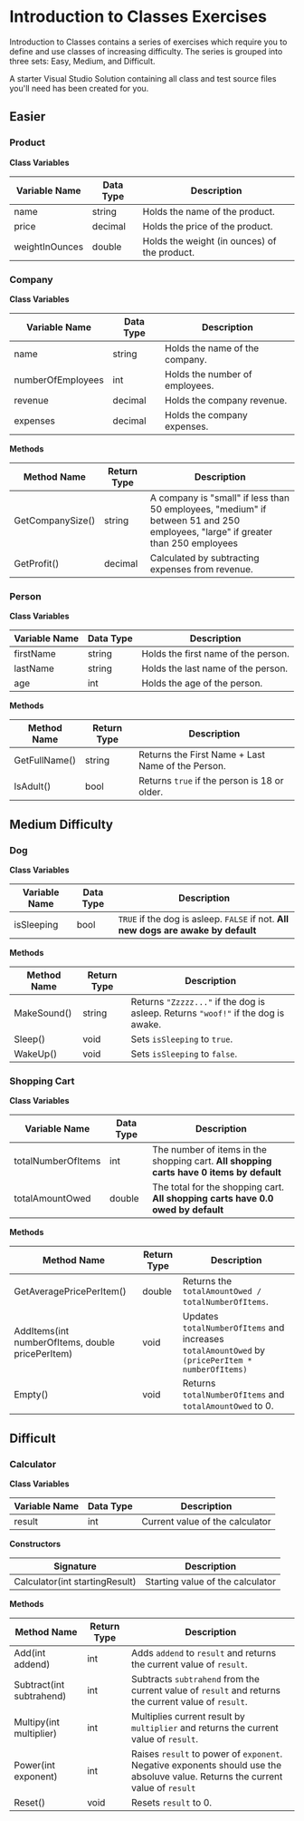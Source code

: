 # Introduction to Classes Exercises

Introduction to Classes contains a series of exercises which require you to define and use classes of increasing difficulty. The series is grouped into three sets: Easy, Medium, and Difficult.

A starter Visual Studio Solution containing all class and test source files you'll need has been created for you.

## Easier

### **Product**

**Class Variables**

| Variable Name | Data Type | Description |
|---------------|-----------|-------------|
| name | string | Holds the name of the product. |
| price | decimal | Holds the price of the product. |
| weightInOunces | double | Holds the weight (in ounces) of the product. |



### **Company**

**Class Variables**

| Variable Name | Data Type | Description |
|---------------|-----------|-------------|
| name | string | Holds the name of the company. |
| numberOfEmployees | int | Holds the number of employees. |
| revenue | decimal | Holds the company revenue. |
| expenses | decimal | Holds the company expenses. |


**Methods**

| Method Name | Return Type | Description |
|---------------|-----------|-------------|
| GetCompanySize() | string | A company is "small" if less than 50 employees, "medium" if between 51 and 250 employees, "large" if greater than 250 employees |
| GetProfit() | decimal | Calculated by subtracting expenses from revenue. |

### **Person**

**Class Variables**

| Variable Name | Data Type | Description |
|---------------|-----------|-------------|
| firstName | string | Holds the first name of the person. |
| lastName | string | Holds the last name of the person. |
| age | int | Holds the age of the person. |


**Methods**

| Method Name | Return Type | Description |
|---------------|-----------|-------------|
| GetFullName() | string | Returns the First Name + Last Name of the Person. |
| IsAdult() | bool | Returns `true` if the person is 18 or older. |


## Medium Difficulty

### **Dog**

**Class Variables**

| Variable Name | Data Type | Description |
|---------------|-----------|-------------|
| isSleeping | bool | `TRUE` if the dog is asleep. `FALSE` if not. **All new dogs are awake by default** |

**Methods**

| Method Name | Return Type | Description |
|---------------|-----------|-------------|
| MakeSound() | string | Returns `"Zzzzz..."` if the dog is asleep. Returns `"woof!"` if the dog is awake.  |
| Sleep() | void | Sets `isSleeping` to `true`.  |
| WakeUp() | void | Sets `isSleeping` to `false`.  |

### **Shopping Cart**

**Class Variables**

| Variable Name | Data Type | Description |
|---------------|-----------|-------------|
| totalNumberOfItems | int | The number of items in the shopping cart. **All shopping carts have 0 items by default** |
| totalAmountOwed | double | The total for the shopping cart. **All shopping carts have 0.0 owed by default** |

**Methods**

| Method Name | Return Type | Description |
|---------------|-----------|-------------|
| GetAveragePricePerItem() | double | Returns the `totalAmountOwed / totalNumberOfItems`.  |
| AddItems(int numberOfItems, double pricePerItem) | void | Updates `totalNumberOfItems` and increases `totalAmountOwed` by `(pricePerItem * numberOfItems)`  |
| Empty() | void | Returns `totalNumberOfItems` and `totalAmountOwed` to 0.  |

## Difficult

### **Calculator**
 
**Class Variables**

| Variable Name | Data Type | Description |
|---------------|-----------|-------------|
| result | int | Current value of the calculator |

 
**Constructors**

| Signature | Description |
|---------------|-------------|
| Calculator(int startingResult)| Starting value of the calculator |

**Methods**

| Method Name | Return Type | Description |
|---------------|-----------|-------------|
| Add(int addend) | int | Adds `addend` to `result` and returns the current value of `result`.  |
| Subtract(int subtrahend) | int | Subtracts `subtrahend` from the current value of `result` and returns the current value of `result`.  |
| Multipy(int multiplier) | int | Multiplies current result by `multiplier` and returns the current value of `result`.  |
| Power(int exponent) | int | Raises `result` to power of `exponent`. Negative exponents should use the absoluve value. Returns the current value of `result`  |
| Reset() | void | Resets `result` to 0.  |